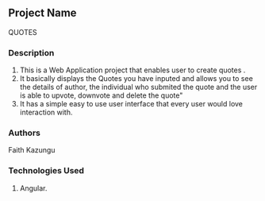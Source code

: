## Project Name
QUOTES

### Description
1. This is a Web Application project that enables user to create quotes .
2. It basically displays the Quotes you have inputed and allows you to see the details of author, the individual who submited the quote and the user is able to upvote, downvote and delete the quote"
3. It has a simple easy to use user interface that every user would love interaction with.  

### Authors
Faith Kazungu

### Technologies Used
1. Angular.

